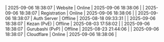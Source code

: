 | 2025-09-06 18:38:07 | Website | Online | 2025-09-06 18:38:06 |
| 2025-09-06 18:38:07 | Registration | Online | 2025-09-06 18:38:06 |
| 2025-09-06 18:38:07 | Auth Server | Offline | 2025-08-18 09:33:31 |
| 2025-09-06 18:38:07 | Kezan (PvE) | Offline | 2025-08-03 17:58:02 |
| 2025-09-06 18:38:07 | Gurubashi (PvP) | Offline | 2025-08-23 21:44:06 |
| 2025-09-06 18:38:07 | Cloudflare | Online | 2025-09-06 18:38:06 |
